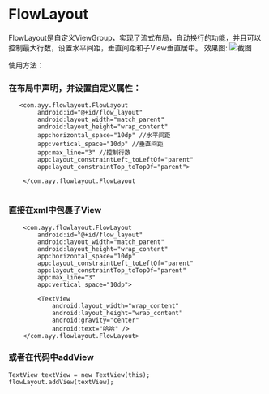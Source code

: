 # FlowLayout
FlowLayout是自定义ViewGroup，实现了流式布局，自动换行的功能，并且可以控制最大行数，设置水平间距，垂直间距和子View垂直居中。
效果图:
![截图](https://img-blog.csdnimg.cn/20200704160439443.png?x-oss-process=image/watermark,type_ZmFuZ3poZW5naGVpdGk,shadow_10,text_aHR0cHM6Ly9ibG9nLmNzZG4ubmV0L2FueWFueWFuMDc=,size_16,color_FFFFFF,t_70)

使用方法：
### 在布局中声明，并设置自定义属性：
```
   <com.ayy.flowlayout.FlowLayout
        android:id="@+id/flow_layout"
        android:layout_width="match_parent"
        android:layout_height="wrap_content"
        app:horizontal_space="10dp" //水平间距
        app:vertical_space="10dp" //垂直间距
        app:max_line="3" //控制行数
        app:layout_constraintLeft_toLeftOf="parent"
        app:layout_constraintTop_toTopOf="parent">
        
    </com.ayy.flowlayout.FlowLayout    
        
```
### 直接在xml中包裹子View

```
    <com.ayy.flowlayout.FlowLayout
        android:id="@+id/flow_layout"
        android:layout_width="match_parent"
        android:layout_height="wrap_content"
        app:horizontal_space="10dp"
        app:layout_constraintLeft_toLeftOf="parent"
        app:layout_constraintTop_toTopOf="parent"
        app:max_line="3"
        app:vertical_space="10dp">

        <TextView
            android:layout_width="wrap_content"
            android:layout_height="wrap_content"
            android:gravity="center"
            android:text="哈哈" />
    </com.ayy.flowlayout.FlowLayout>
```

### 或者在代码中addView

```
TextView textView = new TextView(this);
flowLayout.addView(textView);
```



